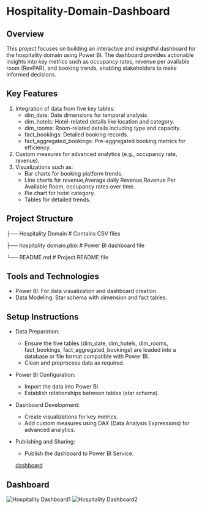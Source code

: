 # Hospitality-Domain-Dashboard
## Overview
This project focuses on building an interactive and insightful dashboard for the hospitality domain using Power BI. The dashboard provides actionable insights into key metrics such as occupancy rates, revenue per available room (RevPAR), and booking trends, enabling stakeholders to make informed decisions.
## Key Features
1. Integration of data from five key tables:
     * dim_date: Date dimensions for temporal analysis.
     * dim_hotels: Hotel-related details like location and category.
     * dim_rooms: Room-related details including type and capacity.
     * fact_bookings: Detailed booking records.
     * fact_aggregated_bookings: Pre-aggregated booking metrics for efficiency.
2. Custom measures for advanced analytics (e.g., occupancy rate, revenue).
3. Visualizations such as:
     * Bar charts for booking platform trends.
     * Line charts for revenue,Average daily Revenue,Revenue Per Available Room, occupancy rates over time.
     * Pie chart for hotel category.
     * Tables for detailed trends.

## Project Structure 

├── Hospitality Domain                                # Contains CSV files 
 
├── hospitality domain.pbix                           # Power BI dashboard file  

└── README.md                                         #  Project README file 


## Tools and Technologies
   * Power BI: For data visualization and dashboard creation.
   * Data Modeling: Star schema with dimension and fact tables.

## Setup Instructions
* Data Preparation:
   * Ensure the five tables (dim_date, dim_hotels, dim_rooms, fact_bookings, fact_aggregated_bookings) are loaded into a database or file format compatible with Power BI.
   * Clean and preprocess data as required.
* Power BI Configuration:
  * Import the data into Power BI.
  * Establish relationships between tables (star schema).
* Dashboard Development:
  * Create visualizations for key metrics.
  * Add custom measures using DAX (Data Analysis Expressions) for advanced analytics.
* Publishing and Sharing:
  * Publish the dashboard to Power BI Service.
    
  [dashboard](https://app.powerbi.com/links/6aV9HpnVWV?ctid=a9edca2b-3c0e-4fc7-a955-c4f451aed5cd&pbi_source=linkShare)

## Dashboard 
![Hospitality Dashboard1](https://github.com/user-attachments/assets/a6b3b5ff-5a6c-4840-8498-e52a6095f0d0)
![Hospitality Dashboard2](https://github.com/user-attachments/assets/564493c4-258b-4585-85a0-b176927f02b6)


 
